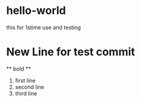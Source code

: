 # hello-world
this for 1stime use and testing 
# New Line for test commit 
** bold **
1. first line
2. second line
3. third line 
